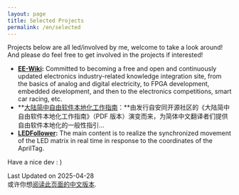 ```yaml
---
layout: page
title: Selected Projects
permalink: /en/selected
---
```


Projects below are all led/involved by me, welcome to take a look around! And please do feel free to get involved in the projects if interested!

- **[EE-Wiki](https://ee-wiki.vantao.cn/):** Committed to becoming a free and open and continuously updated electronics industry-related knowledge integration site, from the basics of analog and digital electricity, to FPGA development, embedded development, and then to the electronics competitions, smart car racing, etc.
- **[大陆简中自由软件本地化工作指南](https://aosc-dev.github.io/l10n4zh-cookbook)：**由发行自安同开源社区的《大陆简中自由软件本地化工作指南》（PDF 版本）演变而来，为简体中文翻译者们提供自由软件本地化的一般性指引…
- **[LEDFollower](https://www.github.com/tenktau/LEDFollower):** The main content is to realize the synchronized movement of the LED matrix in real time in response to the coordinates of the AprilTag.

Have a nice dev : )

<div class="footer-description">Last Updated on 2025-04-28<br>或许你想<a href="/selected.html">阅读此页面的中文版本</a>.</div>
